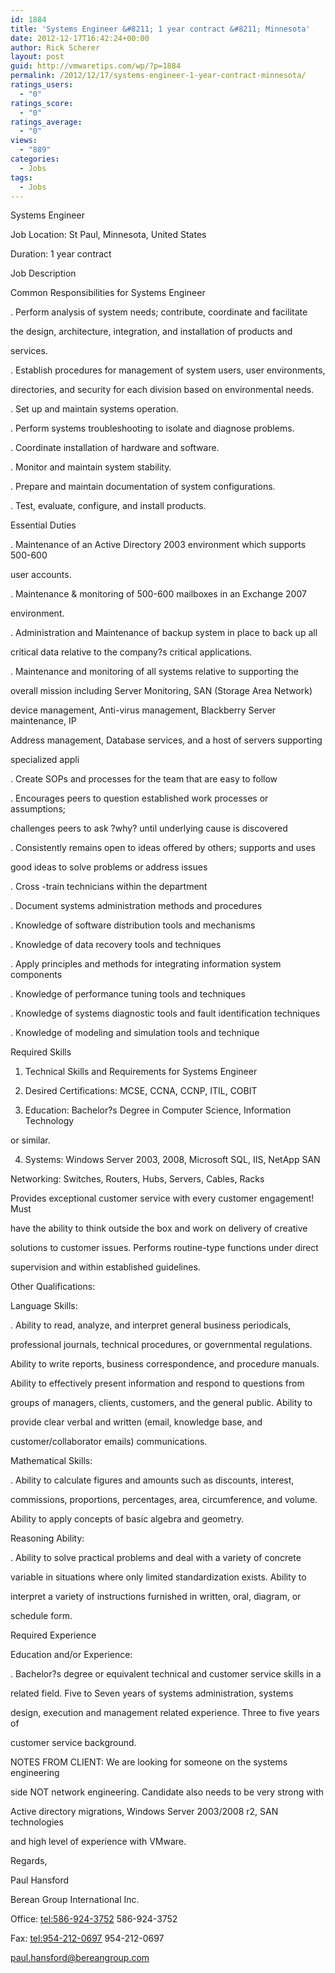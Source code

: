 ```yaml
---
id: 1884
title: 'Systems Engineer &#8211; 1 year contract &#8211; Minnesota'
date: 2012-12-17T16:42:24+00:00
author: Rick Scherer
layout: post
guid: http://vmwaretips.com/wp/?p=1884
permalink: /2012/12/17/systems-engineer-1-year-contract-minnesota/
ratings_users:
  - "0"
ratings_score:
  - "0"
ratings_average:
  - "0"
views:
  - "889"
categories:
  - Jobs
tags:
  - Jobs
---
```

Systems Engineer

Job Location: St Paul, Minnesota, United States

Duration: 1 year contract

Job Description 

Common Responsibilities for Systems Engineer 

. Perform analysis of system needs; contribute, coordinate and facilitate
  
the design, architecture, integration, and installation of products and
  
services.

. Establish procedures for management of system users, user environments,
  
directories, and security for each division based on environmental needs.

. Set up and maintain systems operation.

. Perform systems troubleshooting to isolate and diagnose problems.

. Coordinate installation of hardware and software.

. Monitor and maintain system stability.

. Prepare and maintain documentation of system configurations.

. Test, evaluate, configure, and install products.

Essential Duties 

. Maintenance of an Active Directory 2003 environment which supports 500-600
  
user accounts.

. Maintenance & monitoring of 500-600 mailboxes in an Exchange 2007
  
environment.

. Administration and Maintenance of backup system in place to back up all
  
critical data relative to the company?s critical applications.

. Maintenance and monitoring of all systems relative to supporting the
  
overall mission including Server Monitoring, SAN (Storage Area Network)
  
device management, Anti-virus management, Blackberry Server maintenance, IP
  
Address management, Database services, and a host of servers supporting
  
specialized appli

. Create SOPs and processes for the team that are easy to follow

. Encourages peers to question established work processes or assumptions;
  
challenges peers to ask ?why? until underlying cause is discovered

. Consistently remains open to ideas offered by others; supports and uses
  
good ideas to solve problems or address issues

. Cross -train technicians within the department

. Document systems administration methods and procedures

. Knowledge of software distribution tools and mechanisms

. Knowledge of data recovery tools and techniques

. Apply principles and methods for integrating information system components

. Knowledge of performance tuning tools and techniques

. Knowledge of systems diagnostic tools and fault identification techniques

. Knowledge of modeling and simulation tools and technique

Required Skills 

1. Technical Skills and Requirements for Systems Engineer 

2. Desired Certifications: MCSE, CCNA, CCNP, ITIL, COBIT

3. Education: Bachelor?s Degree in Computer Science, Information Technology
  
or similar.

4. Systems: Windows Server 2003, 2008, Microsoft SQL, IIS, NetApp SAN

Networking: Switches, Routers, Hubs, Servers, Cables, Racks

Provides exceptional customer service with every customer engagement! Must
  
have the ability to think outside the box and work on delivery of creative
  
solutions to customer issues. Performs routine-type functions under direct
  
supervision and within established guidelines.

Other Qualifications:

Language Skills:

. Ability to read, analyze, and interpret general business periodicals,
  
professional journals, technical procedures, or governmental regulations.
  
Ability to write reports, business correspondence, and procedure manuals.
  
Ability to effectively present information and respond to questions from
  
groups of managers, clients, customers, and the general public. Ability to
  
provide clear verbal and written (email, knowledge base, and
  
customer/collaborator emails) communications.

Mathematical Skills:

. Ability to calculate figures and amounts such as discounts, interest,
  
commissions, proportions, percentages, area, circumference, and volume.
  
Ability to apply concepts of basic algebra and geometry.

Reasoning Ability:

. Ability to solve practical problems and deal with a variety of concrete
  
variable in situations where only limited standardization exists. Ability to
  
interpret a variety of instructions furnished in written, oral, diagram, or
  
schedule form.

Required Experience 

Education and/or Experience:

. Bachelor?s degree or equivalent technical and customer service skills in a
  
related field. Five to Seven years of systems administration, systems
  
design, execution and management related experience. Three to five years of
  
customer service background.

NOTES FROM CLIENT: We are looking for someone on the systems engineering
  
side NOT network engineering. Candidate also needs to be very strong with
  
Active directory migrations, Windows Server 2003/2008 r2, SAN technologies
  
and high level of experience with VMware.

Regards,

Paul Hansford

Berean Group International Inc.

Office: <tel:586-924-3752> 586-924-3752

Fax: <tel:954-212-0697> 954-212-0697

paul.hansford@bereangroup.com